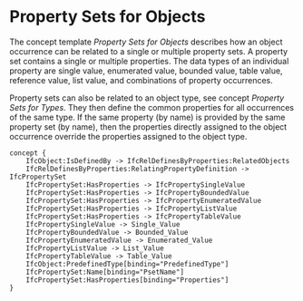 Property Sets for Objects
=========================

The concept template _Property Sets for Objects_ describes how an object occurrence can be related to a single or multiple property sets. A property set contains a single or multiple properties. The data types of an individual property are single value, enumerated value, bounded value, table value, reference value, list value, and combinations of property occurrences.

Property sets can also be related to an object type, see concept _Property Sets for Types_. They then define the common properties for all occurrences of the same type. If the same property (by name) is provided by the same property set (by name), then the properties directly assigned to the object occurrence override the properties assigned to the object type.

```
concept {
    IfcObject:IsDefinedBy -> IfcRelDefinesByProperties:RelatedObjects
    IfcRelDefinesByProperties:RelatingPropertyDefinition -> IfcPropertySet
    IfcPropertySet:HasProperties -> IfcPropertySingleValue
    IfcPropertySet:HasProperties -> IfcPropertyBoundedValue
    IfcPropertySet:HasProperties -> IfcPropertyEnumeratedValue
    IfcPropertySet:HasProperties -> IfcPropertyListValue
    IfcPropertySet:HasProperties -> IfcPropertyTableValue
    IfcPropertySingleValue -> Single_Value
    IfcPropertyBoundedValue -> Bounded_Value
    IfcPropertyEnumeratedValue -> Enumerated_Value
    IfcPropertyListValue -> List_Value
    IfcPropertyTableValue -> Table_Value
    IfcObject:PredefinedType[binding="PredefinedType"]
    IfcPropertySet:Name[binding="PsetName"]
    IfcPropertySet:HasProperties[binding="Properties"]
}
```
